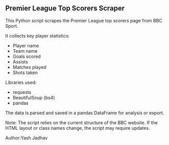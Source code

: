 Premier League Top Scorers Scraper
----------------------------------

This Python script scrapes the Premier League top scorers page from BBC Sport.

It collects key player statistics:
- Player name
- Team name
- Goals scored
- Assists
- Matches played
- Shots taken

Libraries used:
- requests
- BeautifulSoup (bs4)
- pandas

The data is parsed and saved in a pandas DataFrame for analysis or export.

Note:
The script relies on the current structure of the BBC website. If the HTML layout or class names change, the script may require updates.

Author:Yash Jadhav
